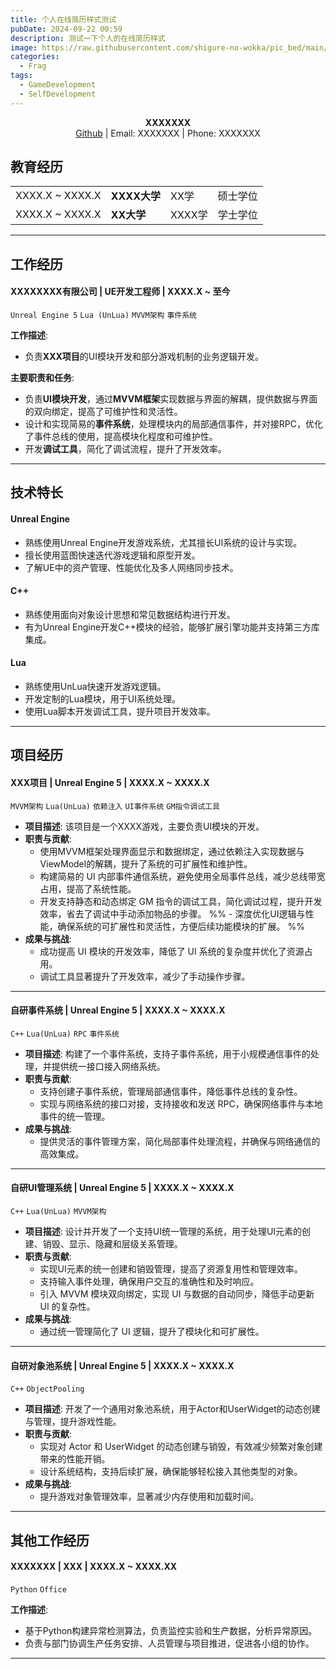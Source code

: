 ```yaml
---
title: 个人在线简历样式测试
pubDate: 2024-09-22 00:59
description: 测试一下个人的在线简历样式
image: https://raw.githubusercontent.com/shigure-no-wokka/pic_bed/main/imgs/family_frag.jpg
categories:
  - Frag
tags:
  - GameDevelopment
  - SelfDevelopment
---
```


<div style="text-align: center;">
  
**XXXXXXX**  
[Github](https://github.com) | Email: XXXXXXX | Phone: XXXXXXX

</div>


## 教育经历

<table style="width:100%">
  <tr>
    <td>XXXX.X ~ XXXX.X</td>
    <td><strong>XXXX大学</strong></td>
    <td>XX学</td>
    <td>硕士学位</td>
  </tr>
  <tr>
    <td>XXXX.X ~ XXXX.X</td>
    <td><strong>XX大学</strong></td>
    <td>XXXX学</td>
    <td>学士学位</td>
  </tr>
</table>



---

## 工作经历

#### XXXXXXXX有限公司   |   UE开发工程师    |   XXXX.X ~ 至今

`Unreal Engine 5` `Lua (UnLua)` `MVVM架构` `事件系统`

**工作描述**: 
- 负责**XXX项目**的UI模块开发和部分游戏机制的业务逻辑开发。

**主要职责和任务**:
- 负责**UI模块开发**，通过**MVVM框架**实现数据与界面的解耦，提供数据与界面的双向绑定，提高了可维护性和灵活性。
- 设计和实现简易的**事件系统**，处理模块内的局部通信事件，并对接RPC，优化了事件总线的使用，提高模块化程度和可维护性。
- 开发**调试工具**，简化了调试流程，提升了开发效率。


---

## 技术特长

#### Unreal Engine

- 熟练使用Unreal Engine开发游戏系统，尤其擅长UI系统的设计与实现。
- 擅长使用蓝图快速迭代游戏逻辑和原型开发。
- 了解UE中的资产管理、性能优化及多人网络同步技术。

#### C++

- 熟练使用面向对象设计思想和常见数据结构进行开发。
- 有为Unreal Engine开发C++模块的经验，能够扩展引擎功能并支持第三方库集成。

#### Lua

- 熟练使用UnLua快速开发游戏逻辑。
- 开发定制的Lua模块，用于UI系统处理。
- 使用Lua脚本开发调试工具，提升项目开发效率。

---

## 项目经历

#### XXX项目 | Unreal Engine 5 | XXXX.X ~ XXXX.X

`MVVM架构` `Lua(UnLua)` `依赖注入` `UI事件系统` `GM指令调试工具`

- **项目描述**: 该项目是一个XXXX游戏，主要负责UI模块的开发。
- **职责与贡献**:
	- 使用MVVM框架处理界面显示和数据绑定，通过依赖注入实现数据与ViewModel的解耦，提升了系统的可扩展性和维护性。
	- 构建简易的 UI 内部事件通信系统，避免使用全局事件总线，减少总线带宽占用，提高了系统性能。
	- 开发支持静态和动态绑定 GM 指令的调试工具，简化调试过程，提升开发效率，省去了调试中手动添加物品的步骤。
%% 	- 深度优化UI逻辑与性能，确保系统的可扩展性和灵活性，方便后续功能模块的扩展。 %%
- **成果与挑战**:
	- 成功提高 UI 模块的开发效率，降低了 UI 系统的复杂度并优化了资源占用。
	- 调试工具显著提升了开发效率，减少了手动操作步骤。

---

#### 自研事件系统 | Unreal Engine 5 | XXXX.X ~ XXXX.X

`C++` `Lua(UnLua)` `RPC` `事件系统`

- **项目描述**: 构建了一个事件系统，支持子事件系统，用于小规模通信事件的处理，并提供统一接口接入网络系统。
- **职责与贡献**:
	- 支持创建子事件系统，管理局部通信事件，降低事件总线的复杂性。
	- 实现与网络系统的接口对接，支持接收和发送 RPC，确保网络事件与本地事件的统一管理。
- **成果与挑战**:
	- 提供灵活的事件管理方案，简化局部事件处理流程，并确保与网络通信的高效集成。

---

#### 自研UI管理系统 | Unreal Engine 5 | XXXX.X ~ XXXX.X

`C++` `Lua(UnLua)` `MVVM架构`

- **项目描述**: 设计并开发了一个支持UI统一管理的系统，用于处理UI元素的创建、销毁、显示、隐藏和层级关系管理。
- **职责与贡献**:
	- 实现UI元素的统一创建和销毁管理，提高了资源复用性和管理效率。
	- 支持输入事件处理，确保用户交互的准确性和及时响应。
	- 引入 MVVM 模块双向绑定，实现 UI 与数据的自动同步，降低手动更新 UI 的复杂性。
- **成果与挑战**:
	- 通过统一管理简化了 UI 逻辑，提升了模块化和可扩展性。

---

#### 自研对象池系统 | Unreal Engine 5 | XXXX.X ~ XXXX.X

`C++` `ObjectPooling`

- **项目描述**: 开发了一个通用对象池系统，用于Actor和UserWidget的动态创建与管理，提升游戏性能。
- **职责与贡献**:
	- 实现对 Actor 和 UserWidget 的动态创建与销毁，有效减少频繁对象创建带来的性能开销。
	- 设计系统结构，支持后续扩展，确保能够轻松接入其他类型的对象。
- **成果与挑战**:
	- 提升游戏对象管理效率，显著减少内存使用和加载时间。

---

## 其他工作经历

#### XXXXXXX    |    XXX    |    XXXX.X ~ XXXX.XX

`Python` `Office`

**工作描述**: 
- 基于Python构建异常检测算法，负责监控实验和生产数据，分析异常原因。
- 负责与部门协调生产任务安排、人员管理与项目推进，促进各小组的协作。

---

